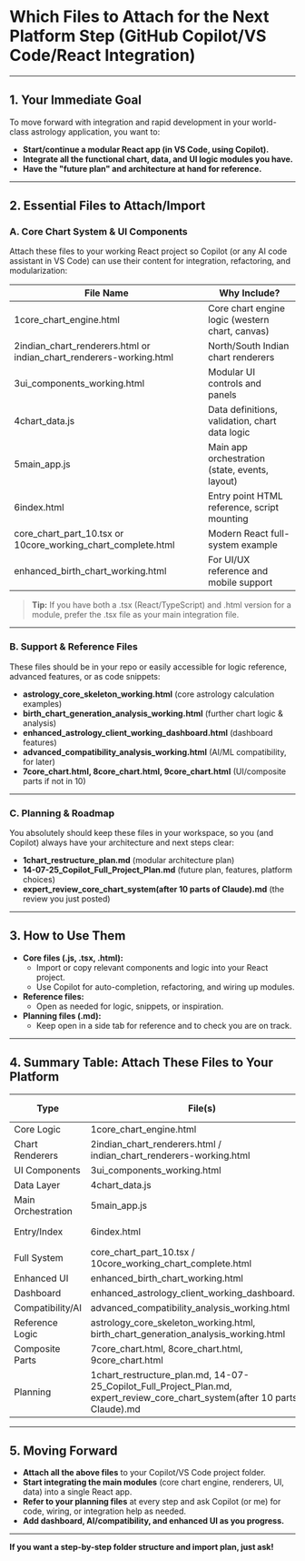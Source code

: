 # Which Files to Attach for the Next Platform Step (GitHub Copilot/VS Code/React Integration)

---

## 1. **Your Immediate Goal**

To move forward with integration and rapid development in your world-class astrology application, you want to:
- **Start/continue a modular React app (in VS Code, using Copilot).**
- **Integrate all the functional chart, data, and UI logic modules you have.**
- **Have the "future plan" and architecture at hand for reference.**

---

## 2. **Essential Files to Attach/Import**

### **A. Core Chart System & UI Components**
Attach these files to your working React project so Copilot (or any AI code assistant in VS Code) can use their content for integration, refactoring, and modularization:

| File Name                                              | Why Include?                                     |
|--------------------------------------------------------|--------------------------------------------------|
| 1core_chart_engine.html                                | Core chart engine logic (western chart, canvas)  |
| 2indian_chart_renderers.html or indian_chart_renderers-working.html | North/South Indian chart renderers              |
| 3ui_components_working.html                            | Modular UI controls and panels                   |
| 4chart_data.js                                         | Data definitions, validation, chart data logic   |
| 5main_app.js                                           | Main app orchestration (state, events, layout)   |
| 6index.html                                            | Entry point HTML reference, script mounting      |
| core_chart_part_10.tsx or 10core_working_chart_complete.html | Modern React full-system example           |
| enhanced_birth_chart_working.html                      | For UI/UX reference and mobile support           |

> **Tip:** If you have both a .tsx (React/TypeScript) and .html version for a module, prefer the .tsx file as your main integration file.

---

### **B. Support & Reference Files**
These files should be in your repo or easily accessible for logic reference, advanced features, or as code snippets:

- **astrology_core_skeleton_working.html** (core astrology calculation examples)
- **birth_chart_generation_analysis_working.html** (further chart logic & analysis)
- **enhanced_astrology_client_working_dashboard.html** (dashboard features)
- **advanced_compatibility_analysis_working.html** (AI/ML compatibility, for later)
- **7core_chart.html, 8core_chart.html, 9core_chart.html** (UI/composite parts if not in 10)

---

### **C. Planning & Roadmap**
You absolutely should keep these files in your workspace, so you (and Copilot) always have your architecture and next steps clear:

- **1chart_restructure_plan.md** (modular architecture plan)
- **14-07-25_Copilot_Full_Project_Plan.md** (future plan, features, platform choices)
- **expert_review_core_chart_system(after 10 parts of Claude).md** (the review you just posted)

---

## 3. **How to Use Them**

- **Core files (.js, .tsx, .html):**  
  - Import or copy relevant components and logic into your React project.
  - Use Copilot for auto-completion, refactoring, and wiring up modules.
- **Reference files:**  
  - Open as needed for logic, snippets, or inspiration.
- **Planning files (.md):**  
  - Keep open in a side tab for reference and to check you are on track.

---

## 4. **Summary Table: Attach These Files to Your Platform**

| Type              | File(s)                                                    | Use in Next Step? |
|-------------------|------------------------------------------------------------|-------------------|
| Core Logic        | 1core_chart_engine.html                                    | Yes               |
| Chart Renderers   | 2indian_chart_renderers.html / indian_chart_renderers-working.html | Yes        |
| UI Components     | 3ui_components_working.html                                | Yes               |
| Data Layer        | 4chart_data.js                                             | Yes               |
| Main Orchestration| 5main_app.js                                               | Yes               |
| Entry/Index       | 6index.html                                                | Yes (reference)   |
| Full System       | core_chart_part_10.tsx / 10core_working_chart_complete.html| Yes (prefer .tsx) |
| Enhanced UI       | enhanced_birth_chart_working.html                          | Optional          |
| Dashboard         | enhanced_astrology_client_working_dashboard.html           | Optional          |
| Compatibility/AI  | advanced_compatibility_analysis_working.html               | Optional/later    |
| Reference Logic   | astrology_core_skeleton_working.html, birth_chart_generation_analysis_working.html | Optional |
| Composite Parts   | 7core_chart.html, 8core_chart.html, 9core_chart.html       | Optional          |
| Planning          | 1chart_restructure_plan.md, 14-07-25_Copilot_Full_Project_Plan.md, expert_review_core_chart_system(after 10 parts of Claude).md | Yes      |

---

## 5. **Moving Forward**

- **Attach all the above files** to your Copilot/VS Code project folder.
- **Start integrating the main modules** (core chart engine, renderers, UI, data) into a single React app.
- **Refer to your planning files** at every step and ask Copilot (or me) for code, wiring, or integration help as needed.
- **Add dashboard, AI/compatibility, and enhanced UI as you progress.**

---

**If you want a step-by-step folder structure and import plan, just ask!**
